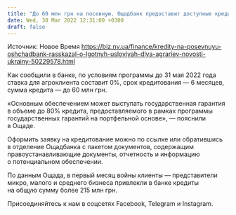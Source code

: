 ```yaml
---
title: "До 60 млн грн на посевную. Ощадбанк предоставит доступные кредиты аграриям"
date: Wed, 30 Mar 2022 12:31:00 +0300
draft: false
---
```

Источник: Новое Время https://biz.nv.ua/finance/kredity-na-posevnuyu-oshchadbank-rasskazal-o-lgotnyh-usloviyah-dlya-agrariev-novosti-ukrainy-50229578.html


Как сообщили в банке, по условиям программы до 31 мая 2022 года ставка для агроклиента составит 0%, срок кредитования — 6 месяцев, сумма кредита — до 60 млн грн.

 «Основным обеспечением может выступать государственная гарантия в объеме до 80% кредита, предоставляемого в рамках программы государственных гарантий на портфельной основе», — пояснили в Ощаде.

 Оформить заявку на кредитование можно по ссылке или обратившись в отделение Ощадбанка с пакетом документов, содержащим правоустанавливающие документы, отчетность и информацию о потенциальном обеспечении.

 По данным Ощада, в первый месяц войны клиенты — представители микро, малого и среднего бизнеса привлекли в банке кредиты на общую сумму более 215 млн грн.

Присоединяйтесь к нам в соцсетях Facebook, Telegram и Instagram.
